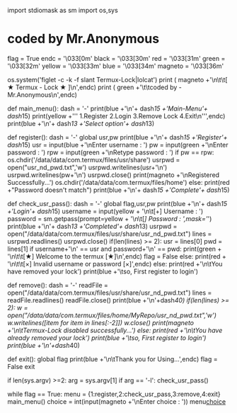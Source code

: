 import stdiomask as sm
import os,sys

# coded by Mr.Anonymous

flag = True
endc = '\033[0m'
black = '\033[30m'
red = '\033[31m'
green = '\033[32m'
yellow = '\033[33m'
blue = '\033[34m'
magneto = '\033[36m'

os.system('figlet -c -k -f slant Termux-Lock|lolcat')
print ( magneto +'\n\t\t[ ★ Termux - Lock ★ ]\n',endc)
print ( green +'\t\tcoded by - Mr.Anonymous\n',endc)

def main_menu():
	dash = '-'
	print(blue +'\n'+ dash*15 +'Main-Menu'+ dash*15)
	print(yellow +'''
	1.Register
	2.Login
	3.Remove Lock
	4.Exit\n''',endc)
	print(blue +'\n'+ dash*13 +'Select option'+ dash*13)

def register():
	dash = '-'
	global usr,pw
	print(blue +'\n'+ dash*15 +'Register'+ dash*15)
	usr = input(blue +'\nEnter username : ')
	pw = input(green +'\nEnter password : ')
	rpw = input(green +'\nRetype password : ')
	if pw == rpw:
		os.chdir('/data/data/com.termux/files/usr/share')
		usrpwd = open("usr_nd_pwd.txt",'w')
		usrpwd.writelines(usr+'\n')
		usrpwd.writelines(pw+'\n')
		usrpwd.close()
		print(magneto +'\nRegistered Successfully...')
		os.chdir('/data/data/com.termux/files/home')
	else:
		print(red +"Password doesn't match")
	print(blue +'\n'+ dash*15 +'Complete'+ dash*15)

def check_usr_pass():
	dash = '-'
	global flag,usr,pw
	print(blue +'\n'+ dash*15 +'Login'+ dash*15)
	username = input(yellow + '\n\t[+] Username : ')
	password = sm.getpass(prompt=yellow + '\n\t[*] Password : ',mask='*')
	print(blue +'\n'+ dash*13 +'Completed'+ dash*13)
	usrpwd = open("/data/data/com.termux/files/usr/share/usr_nd_pwd.txt")
	lines = usrpwd.readlines()
	usrpwd.close()
	if(len(lines) >= 2):
		usr = lines[0]
		pwd = lines[1]
		if username+'\n' == usr and password+'\n' == pwd:
			print(green + '\n\t\t[★] Welcome to the termux [★]\n',endc)
			flag = False
		else:
			print(red + '\n\t\t[×] Invalid username or password [×]',endc)
	else:
		print(red +'\n\tYou have removed your lock')
		print(blue +'\tso, First register to login')

def remove():
	dash = '-'
	readFile = open("/data/data/com.termux/files/usr/share/usr_nd_pwd.txt")
	lines = readFile.readlines()
	readFile.close()
	print(blue +'\n'+dash*40)
	if(len(lines) >= 2):
		w = open("/data/data/com.termux/files/home/MyRepo/usr_nd_pwd.txt",'w')
		w.writelines([item for item in lines[:-2]])
		w.close()
		print(magneto +'\n\tTermux-Lock disabled successfully...')
	else:
                print(red +'\n\tYou have already removed your lock')
                print(blue +'\tso, First register to login')
	print(blue +'\n'+dash*40)

def exit():
	global flag
	print(blue +'\n\tThank you for Using...',endc)
	flag = False
	exit

if len(sys.argv) >=2:
        arg = sys.argv[1]
        if arg == '-l':
                check_usr_pass()

while flag == True:
	menu = {1:register,2:check_usr_pass,3:remove,4:exit}
	main_menu()
	choice = int(input(magneto +'\nEnter choice : '))
	menu[choice]()
